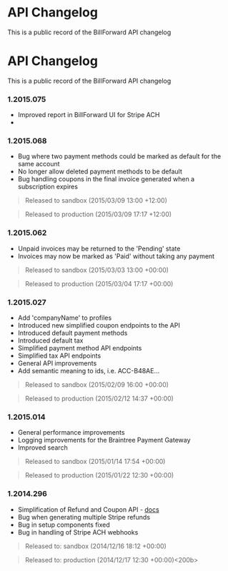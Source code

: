 API Changelog
=============

This is a public record of the BillForward API changelog

API Changelog
=============

This is a public record of the BillForward API changelog

### 1.2015.075

-   Improved report in BillForward UI for Stripe ACH
-   
### 1.2015.068

-   Bug where two payment methods could be marked as default for the same account
-   No longer allow deleted payment methods to be default
-   Bug handling coupons in the final invoice generated when a subscription expires


>   Released to sandbox (2015/03/09 13:00 +12:00)

>   Released to production (2015/03/09 17:17 +12:00)

### 1.2015.062

-   Unpaid invoices may be returned to the 'Pending' state
-   Invoices may now be marked as 'Paid' without taking any payment


>   Released to sandbox (2015/03/03 13:00 +00:00)

>   Released to production (2015/03/04 17:17 +00:00)


### 1.2015.027

-   Add 'companyName' to profiles
-   Introduced new simplified coupon endpoints to the API
-   Introduced default payment methods
-   Introduced default tax
-   Simplified payment method API endpoints
-   Simplified tax API endpoints
-   General API improvements
-   Add semantic meaning to ids, i.e. ACC-B48AE...


>   Released to sandbox (2015/02/09 16:00 +00:00)

>   Released to production (2015/02/12 14:37 +00:00)


### 1.2015.014

-   General performance improvements
-   Logging improvements for the Braintree Payment Gateway
-   Improved search


>   Released to sandbox (2015/01/14 17:54 +00:00)

>   Released to production (2015/01/22 12:30 +00:00)


### 1.2014.296 

-   Simplification of Refund and Coupon API - [docs](https://app-sandbox.billforward.net/#/api/method/refunds)
-   Bug when generating multiple Stripe refunds
-   Bug in setup components fixed
-   Bug in handling of Stripe ACH webhooks


>   Released to: sandbox (2014/12/16 18:12 +00:00)

>   Released to: production (2014/12/17 12:30 +00:00)<200b>
